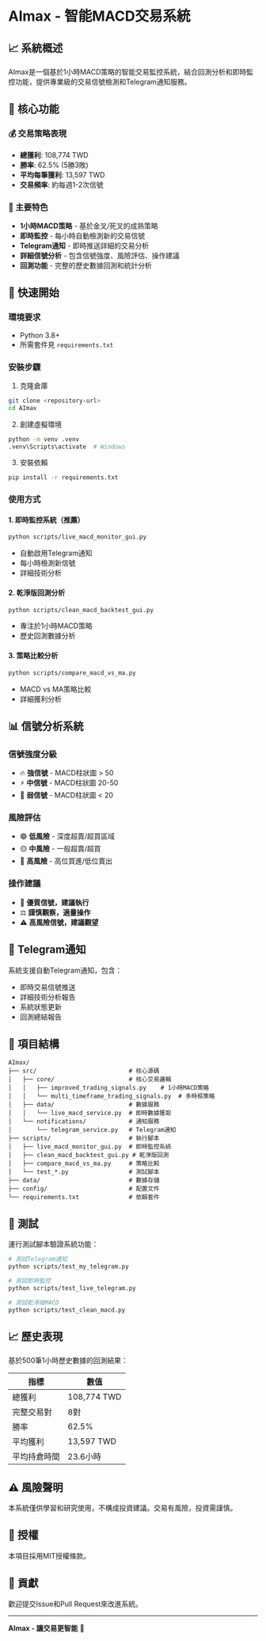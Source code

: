 # AImax - 智能MACD交易系統

## 📈 系統概述

AImax是一個基於1小時MACD策略的智能交易監控系統，結合回測分析和即時監控功能，提供專業級的交易信號檢測和Telegram通知服務。

## 🎯 核心功能

### 💰 交易策略表現
- **總獲利**: 108,774 TWD
- **勝率**: 62.5% (5勝3敗)
- **平均每筆獲利**: 13,597 TWD
- **交易頻率**: 約每週1-2次信號

### 🔧 主要特色
- **1小時MACD策略** - 基於金叉/死叉的成熟策略
- **即時監控** - 每小時自動檢測新的交易信號
- **Telegram通知** - 即時推送詳細的交易分析
- **詳細信號分析** - 包含信號強度、風險評估、操作建議
- **回測功能** - 完整的歷史數據回測和統計分析

## 🚀 快速開始

### 環境要求
- Python 3.8+
- 所需套件見 `requirements.txt`

### 安裝步驟
1. 克隆倉庫
```bash
git clone <repository-url>
cd AImax
```

2. 創建虛擬環境
```bash
python -m venv .venv
.venv\Scripts\activate  # Windows
```

3. 安裝依賴
```bash
pip install -r requirements.txt
```

### 使用方式

#### 1. 即時監控系統（推薦）
```bash
python scripts/live_macd_monitor_gui.py
```
- 自動啟用Telegram通知
- 每小時檢測新信號
- 詳細技術分析

#### 2. 乾淨版回測分析
```bash
python scripts/clean_macd_backtest_gui.py
```
- 專注於1小時MACD策略
- 歷史回測數據分析

#### 3. 策略比較分析
```bash
python scripts/compare_macd_vs_ma.py
```
- MACD vs MA策略比較
- 詳細獲利分析

## 📊 信號分析系統

### 信號強度分級
- 🔥 **強信號** - MACD柱狀圖 > 50
- ⚡ **中信號** - MACD柱狀圖 20-50  
- 💫 **弱信號** - MACD柱狀圖 < 20

### 風險評估
- 🟢 **低風險** - 深度超賣/超買區域
- 🟡 **中風險** - 一般超賣/超買
- 🔴 **高風險** - 高位買進/低位賣出

### 操作建議
- 💎 **優質信號，建議執行**
- ⚖️ **謹慎觀察，適量操作**
- ⚠️ **高風險信號，建議觀望**

## 📱 Telegram通知

系統支援自動Telegram通知，包含：
- 即時交易信號推送
- 詳細技術分析報告
- 系統狀態更新
- 回測總結報告

## 📁 項目結構

```
AImax/
├── src/                          # 核心源碼
│   ├── core/                     # 核心交易邏輯
│   │   ├── improved_trading_signals.py    # 1小時MACD策略
│   │   └── multi_timeframe_trading_signals.py  # 多時框策略
│   ├── data/                     # 數據服務
│   │   └── live_macd_service.py  # 即時數據獲取
│   └── notifications/            # 通知服務
│       └── telegram_service.py   # Telegram通知
├── scripts/                      # 執行腳本
│   ├── live_macd_monitor_gui.py  # 即時監控系統
│   ├── clean_macd_backtest_gui.py # 乾淨版回測
│   ├── compare_macd_vs_ma.py     # 策略比較
│   └── test_*.py                 # 測試腳本
├── data/                         # 數據存儲
├── config/                       # 配置文件
└── requirements.txt              # 依賴套件
```

## 🔬 測試

運行測試腳本驗證系統功能：

```bash
# 測試Telegram通知
python scripts/test_my_telegram.py

# 測試即時監控
python scripts/test_live_telegram.py

# 測試乾淨版MACD
python scripts/test_clean_macd.py
```

## 📈 歷史表現

基於500筆1小時歷史數據的回測結果：

| 指標 | 數值 |
|------|------|
| 總獲利 | 108,774 TWD |
| 完整交易對 | 8對 |
| 勝率 | 62.5% |
| 平均獲利 | 13,597 TWD |
| 平均持倉時間 | 23.6小時 |

## ⚠️ 風險聲明

本系統僅供學習和研究使用，不構成投資建議。交易有風險，投資需謹慎。

## 📄 授權

本項目採用MIT授權條款。

## 🤝 貢獻

歡迎提交Issue和Pull Request來改進系統。

---

**AImax - 讓交易更智能** 🚀